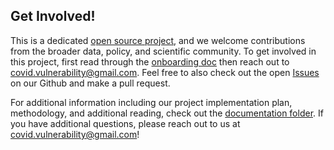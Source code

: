 ## Get Involved! 
This is a dedicated [open source project](https://opensource.guide/), and we welcome contributions from the broader data, policy, and scientific community. To get involved in this project, first read through the [onboarding doc](https://github.com/savvy379/covid_county_vulnerability/blob/master/documentation/onboarding.md) then reach out to covid.vulnerability@gmail.com. Feel free to also check out the open [Issues](https://github.com/savvy379/covid_county_vulnerability/issues) on our Github and make a pull request.


For additional information including our project implementation plan, methodology, and additional reading, check out the [documentation folder](https://github.com/savvy379/covid_county_vulnerability/tree/master/documentation). If you have additional questions, please reach out to us at covid.vulnerability@gmail.com!
